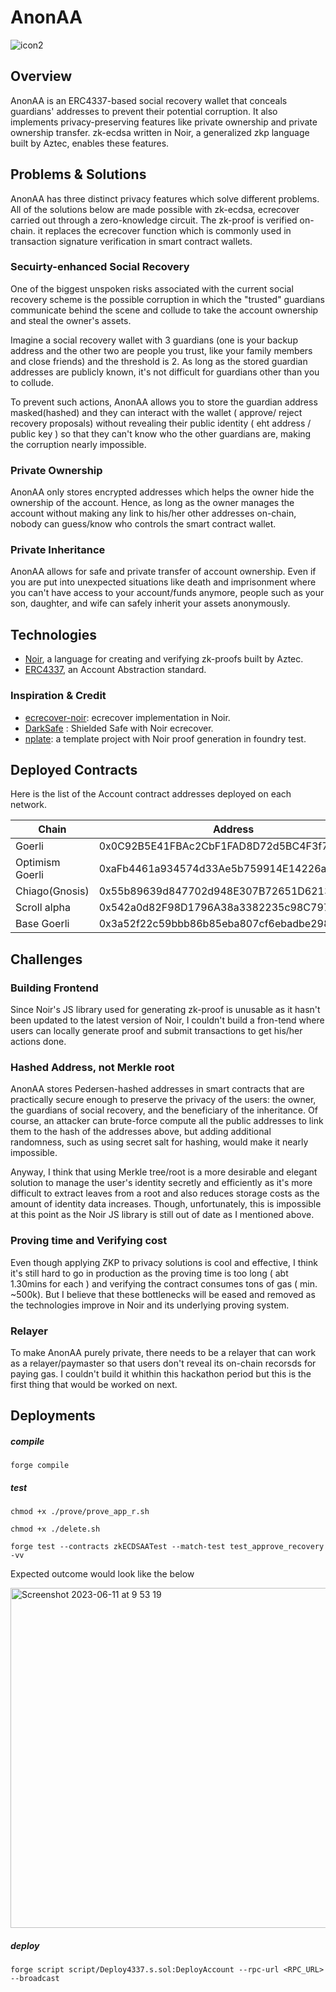 # AnonAA

![icon2](https://github.com/porco-rosso-j/zk-ecdsAA/assets/88586592/847da28a-f24c-4f98-abf8-bab74f30b788)

## Overview

AnonAA is an ERC4337-based social recovery wallet that conceals guardians' addresses to prevent their potential corruption. It also implements privacy-preserving features like private ownership and private ownership transfer. zk-ecdsa written in Noir, a generalized zkp language built by Aztec, enables these features.

## Problems & Solutions

AnonAA has three distinct privacy features which solve different problems. All of the solutions below are made possible with zk-ecdsa, ecrecover carried out through a zero-knowledge circuit. The zk-proof is verified on-chain. it replaces the ecrecover function which is commonly used in transaction signature verification in smart contract wallets.

### Secuirty-enhanced Social Recovery

One of the biggest unspoken risks associated with the current social recovery scheme is the possible corruption in which the "trusted" guardians communicate behind the scene and collude to take the account ownership and steal the owner's assets.

Imagine a social recovery wallet with 3 guardians (one is your backup address and the other two are people you trust, like your family members and close friends) and the threshold is 2. As long as the stored guardian addresses are publicly known, it's not difficult for guardians other than you to collude.

To prevent such actions, AnonAA allows you to store the guardian address masked(hashed) and they can interact with the wallet ( approve/ reject recovery proposals) without revealing their public identity ( eht address / public key ) so that they can't know who the other guardians are, making the corruption nearly impossible.

### Private Ownership

AnonAA only stores encrypted addresses which helps the owner hide the ownership of the account. Hence, as long as the owner manages the account without making any link to his/her other addresses on-chain, nobody can guess/know who controls the smart contract wallet.

### Private Inheritance

AnonAA allows for safe and private transfer of account ownership. Even if you are put into unexpected situations like death and imprisonment where you can't have access to your account/funds anymore, people such as your son, daughter, and wife can safely inherit your assets anonymously.

## Technologies

- [Noir](https://noir-lang.org/), a language for creating and verifying zk-proofs built by Aztec.
- [ERC4337](https://eips.ethereum.org/EIPS/eip-4337), an Account Abstraction standard.

### Inspiration & Credit

- [ecrecover-noir](https://github.com/colinnielsen/ecrecover-noir): ecrecover implementation in Noir.
- [DarkSafe](https://github.com/colinnielsen/dark-safe) : Shielded Safe with Noir ecrecover.
- [nplate](https://github.com/whitenois3/nplate): a template project with Noir proof generation in foundry test.

## Deployed Contracts

Here is the list of the Account contract addresses deployed on each network.

| Chain           | Address                                    |
| --------------- | ------------------------------------------ |
| Goerli          | 0x0C92B5E41FBAc2CbF1FAD8D72d5BC4F3f73dA104 |
| Optimism Goerli | 0xaFb4461a934574d33Ae5b759914E14226a3d168e |
| Chiago(Gnosis)  | 0x55b89639d847702d948E307B72651D6213efDb7A |
| Scroll alpha    | 0x542a0d82F98D1796A38a3382235c98C797eaC4F5 |
| Base Goerli     | 0x3a52f22c59bbb86b85eba807cf6ebadbe298d9a3 |

## Challenges

### Building Frontend

Since Noir's JS library used for generating zk-proof is unusable as it hasn't been updated to the latest version of Noir, I couldn't build a fron-tend where users can locally generate proof and submit transactions to get his/her actions done.

### Hashed Address, not Merkle root

AnonAA stores Pedersen-hashed addresses in smart contracts that are practically secure enough to preserve the privacy of the users: the owner, the guardians of social recovery, and the beneficiary of the inheritance. Of course, an attacker can brute-force compute all the public addresses to link them to the hash of the addresses above, but adding additional randomness, such as using secret salt for hashing, would make it nearly impossible. 

Anyway, I think that using Merkle tree/root is a more desirable and elegant solution to manage the user's identity secretly and efficiently as it's more difficult to extract leaves from a root and also reduces storage costs as the amount of identity data increases. Though, unfortunately, this is impossible at this point as the Noir JS library is still out of date as I mentioned above.

### Proving time and Verifying cost

Even though applying ZKP to privacy solutions is cool and effective, I think it's still hard to go in production as the proving time is too long ( abt 1.30mins for each ) and verifying the contract consumes tons of gas ( min. ~500k). But I believe that these bottlenecks will be eased and removed as the technologies improve in Noir and its underlying proving system.

### Relayer

To make AnonAA purely private, there needs to be a relayer that can work as a relayer/paymaster so that users don't reveal its on-chain recorsds for paying gas. I couldn't build it whithin this hackathon period but this is the first thing that would be worked on next.

## Deployments

##### compile

```shell
forge compile
```

##### test

```shell
chmod +x ./prove/prove_app_r.sh
```

```shell
chmod +x ./delete.sh
```

```shell
forge test --contracts zkECDSAATest --match-test test_approve_recovery -vv
```

Expected outcome would look like the below

<img width="544" alt="Screenshot 2023-06-11 at 9 53 19" src="https://github.com/porco-rosso-j/zk-ecdsAA/assets/88586592/5973d6bb-2d9b-415c-b14a-95d322689f21">

##### deploy

```shell
forge script script/Deploy4337.s.sol:DeployAccount --rpc-url <RPC_URL> --broadcast
```
